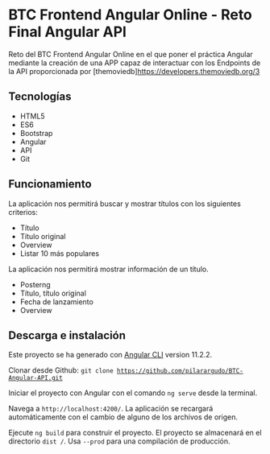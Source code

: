 # BTC Frontend Angular Online - Reto Final Angular API

Reto del BTC Frontend Angular Online en el que poner el práctica Angular mediante la 
creación de una APP
capaz de interactuar con
los Endpoints de la API
proporcionada por
[themoviedb]https://developers.themoviedb.org/3

## Tecnologías

<ul>
<li>HTML5</li>
<li>ES6</li>
<li>Bootstrap</li>
<li>Angular</li>
<li>API</li>
<li>Git</li>
</ul>

## Funcionamiento

La aplicación nos permitirá buscar
y mostrar títulos con los siguientes
criterios:

- Título
- Título original
- Overview
- Listar 10 más populares

La aplicación nos permitirá
mostrar información de un título.

- Posterng 
- Título, título original
- Fecha de lanzamiento
- Overview

## Descarga e instalación

Este proyecto se ha generado con [Angular CLI](https://github.com/angular/angular-cli) version 11.2.2.

Clonar desde Github: <code class="highlighter-rouge">git clone https://github.com/pilarargudo/BTC-Angular-API.git</code>

Iniciar el proyecto con Angular con el comando `ng serve` desde la terminal. 

Navega a `http://localhost:4200/`. La aplicación se recargará automáticamente con el cambio de alguno de los archivos de origen.

Ejecute `ng build` para construir el proyecto. El proyecto se almacenará en el directorio `dist /`. Usa  `--prod` para una compilación de producción.
